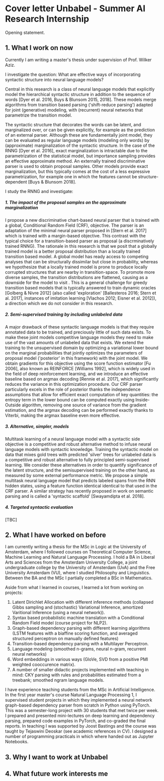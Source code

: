 # Cover letter Unbabel - Summer AI Research Internship

Opening statement.

## 1. What I work on now
Currently I am writing a master's thesis under supervision of Prof. Wilker Aziz.

I investigate the question: What are effective ways of incorporating syntactic structure into neural language models?

Central in this research is a class of neural language models that explicitly model the hierarchical syntactic structure in addition to the sequence of words [Dyer et al. 2016, Buys & Blunsom 2015, 2018]. These models merge algorithms from transition based parsing ('shift-reduce parsing') adapted for joint (generative) modeling, with (recurrent) neural networks that parametrize the transition model.

The syntactic structure that decorates the words can be latent, and marginalized over, or can be given explicitly, for example as the prediction of an external parser. Although these are fundamentally joint model, they can be evaluated as regular language models (modeling only words) by (approximate) marginalization of the syntactic structure. In the case of the RNNG [Dyer et al. 2016], exact marginalization is intractable due to the parametrization of the statistical model, but importance sampling provides an effective approximate method. An externally trained discriminative parser is used to obtain proposal samples. Other models provide exact marginalization, but this typically comes at the cost of a less expressive parametrization, for example one in which the features cannot be structure-dependent [Buys & Blunsom 2018].

I study the RNNG and investigate:

##### 1. The impact of the proposal samples on the approximate marginalization
I propose a new discriminative chart-based neural parser that is trained with a global, Conditional Random Field (CRF), objective. The parser is an adaptation of the minimal neural parser proposed in [Stern et al. 2017] which is trained with a margin-based objective. This contrast with the typical choice for a transition-based parser as proposal (a discrminatively trained RNNG). The rationale in this research is that we posit that a globally trained model is a better proposal distribution than a locally trained transition based model. A global model has ready access to competing analyses that can be structurally dissimilar but close in probability, whereas we hypothesize that a locally trained model is prone to produce locally corrupted structures that are nearby in transition-space. To promote more diverse samples, the transition distributions are flattened, causing as a downside for the model to visit . This is a general challenge for greedy transition based models that is typically answered to train dynamic oracles [Golberg & Nivre 2012] (also called 'exploration' [Ballesteros 2016; Stern et al. 2017], instances of imitation learning [Vlachos 2012; Eisner et al. 2012]), a direction which we do not consider in this research.

##### 2. Semi-supervised training by including unlabeled data
A major drawback of these syntactic language models is that they require annotated data to be trained, and preciously little of such data exists. To make these joint models competitive language models they need to make use of the vast amounts of unlabeled data that exists. We extend the training to the unsupervised domain by optimizing a variational lower bound on the marginal probabilities that jointly optimizes the parameters of proposal model ('posterior' in this framework) with the joint model. We obtain gradients for this objective using the score function estimator [Fu 2006], also known as REINFORCE [Williams 1992], which is widely used in the field of deep reinforcement learning, and we introduce an effective baseline based on argmax decoding [Rennie et al. 2017], which significantly reduces the variance in this optimization procedure. Our CRF parser particularly excels in the role of posterior thanks the independence assumptions that allow for efficient exact computation of key quantities: the entropy term in the lower bound can be computed exactly using Inside-Outside algorithm, removing one source of variance from the gradient estimation, and the argmax decoding can be performed exactly thanks to Viterbi, making the argmax baseline even more effective.

##### 3. Alternative, simpler, models
Multitask learning of a neural language model with a syntactic side objective is a competitive and robust alternative method to infuse neural language models with syntactic knowledge. Training the syntactic model on data that mixes gold trees with predicted 'silver' trees for unlabeled data is a competitive and robust alternative to fully principled semi-supervised learning. We consider these alternatives in order to quantify significance of the latent structure, and the semisupervised training on the other hand, as measured by some external performance metric. We propose a simple multitask neural language model that predicts labeled spans from the RNN hidden states, using a feature function identical identical to that used in the CRF parser. A similar strategy has recently proposed in work on semantic parsing and is called a 'syntactic scaffold' [Swayamdipta et al. 2018].

##### 4. Targeted syntactic evaluation
[TBC]


## 2. What I have worked on before
I am currently writing a thesis for the MSc in Logic at the University of Amsterdam, where I followed courses on Theoretical Computer Science, Machine Learning and Natural Language Processing. I hold a BA in Liberal Arts and Sciences from the Amsterdam University College, a joint undergraduate college by the University of Amsterdam (UvA) and the Free University Amsterdam (VU), where I studied Philosophy and Linguistics. Between the BA and the MSc I partially completed a BSc in Mathematics.

Aside from what I learned in courses, I learned a lot from working on projects:

1. Latent Dirichlet Allocation with different inference methods (collapsed Gibbs sampling and (stochastic) Variational Inference, amortized Varitional Inference (using a neural network)).
2. Syntax based probabilistic machine translation with a Conditional Random Field model (course project for NLP2).
3. Graph-based dependency parsing with different learning algorithms (LSTM features with a biaffine scoring function, and averaged structured perceptron on manually defined features)
4. Transition-based dependency parsing with a Multilayer Perceptron.
5. Language modeling (smoothed n-grams, neural n-gram, recurrent neural networks)
6. Word embeddings in various ways (GloVe, SVD from a positive PMI weighted cooccurence matrix).
7. A number of smaller didactic projects implemented with teaching in mind: CKY parsing with rules and probabilities estimated from a treebank; smoothed ngram language models.



I have experience teaching students from the MSc in Artificial Intelligence. In the first year master's course Natural Language Processing 1, I supervised student projects in which they implemented a neural network graph-based dependency parser from scratch in Python using PyTorch. This was a semester-long project with 30 students that met twice per week. I prepared and presented mini-lectures on deep learning and dependency parsing, prepared code examples in PyTorch, and co-graded the final reports. In teaching I was supported by Joost Bastings and the course was taught by Tejaswini Deoskar (see academic references in CV). I designed a number of programming practicals in which where handed out as Jupyter Notebooks.



## 3. Why I want to work at Unbabel



## 4. What future work interests me
